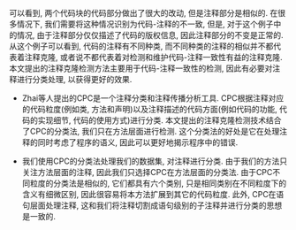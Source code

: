 可以看到, 两个代码块的代码部分做出了很大的改动, 但是注释部分是相似的. 在很多情况下, 我们需要将这种情况识别为代码-注释的不一致, 但是, 对于这个例子中的情况, 由于注释部分仅仅描述了代码的版权信息, 因此注释部分的不变是正常的. 从这个例子可以看到, 代码的注释有不同种类, 而不同种类的注释的相似并不都代表着注释克隆, 或者说不都代表着对检测和维护代码-注释一致性有益的注释克隆. 本文提出的注释克隆检测方法主要用于代码-注释一致性的检测, 因此有必要对注释进行分类处理, 以获得更好的效果.



* Zhai等人提出的CPC是一个注释分类和注释传播分析工具. CPC根据注释对应的代码粒度(例如类, 方法和声明)以及注释描述的代码方面(例如代码的功能, 代码的实现细节, 代码的使用方式)进行分类. 本文提出的注释克隆检测技术结合了CPC的分类法, 我们只在方法层面进行检测. 这个分类法的好处是它在处理注释的同时考虑了程序的语义, 因此可以更好地揭示程序中的错误. 



* 我们使用CPC的分类法处理我们的数据集, 对注释进行分类. 由于我们的方法只关注方法层面的注释, 因此我们只选择CPC在方法层面的分类法. 由于CPC不同粒度的分类法是相似的, 它们都具有六个类别, 只是相同类别在不同粒度下的含义有细微区别, 因此很容易将本方法扩展到其它的代码粒度. 此外, CPC在语句层面处理注释, 这和我们将注释切割成语句级别的子注释并进行分类的思想是一致的. 